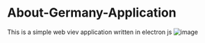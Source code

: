 # About-Germany-Application
This is a simple web viev application written in electron js
![image](https://github.com/TimofeyDub/About-Germany-Application/assets/162376346/9fc13c34-96de-4b2e-a7d6-1cbd5950e2be)
